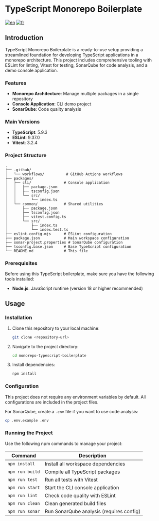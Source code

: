 # TypeScript Monorepo Boilerplate

[![en](https://img.shields.io/badge/lang-en-blue.svg)](README.md)
[![fr](https://img.shields.io/badge/lang-fr-blue.svg)](README.fr.md)

## Introduction

TypeScript Monorepo Boilerplate is a ready-to-use setup providing a streamlined foundation for developing TypeScript applications in a monorepo architecture. This project includes comprehensive tooling with ESLint for linting, Vitest for testing, SonarQube for code analysis, and a demo console application.

### Features

- **Monorepo Architecture**: Manage multiple packages in a single repository
- **Console Application**: CLI demo project
- **SonarQube**: Code quality analysis

### Main Versions

- **TypeScript**: 5.9.3
- **ESLint**: 9.37.0
- **Vitest**: 3.2.4

### Project Structure

```text
.
├── .github/
│   └── workflows/          # GitHub Actions workflows
├── packages/
│   ├── cli/               # Console application
│   │   ├── package.json
│   │   ├── tsconfig.json
│   │   └── src/
│   │       └── index.ts
│   └── common/            # Shared utilities
│       ├── package.json
│       ├── tsconfig.json
│       ├── vitest.config.ts
│       └── src/
│           ├── index.ts
│           └── index.test.ts
├── eslint.config.mjs      # ESLint configuration
├── package.json           # Main workspace configuration
├── sonar-project.properties # SonarQube configuration
├── tsconfig.base.json     # Base TypeScript configuration
└── README.md              # This file
```

### Prerequisites

Before using this TypeScript boilerplate, make sure you have the following tools installed:

- **Node.js**: JavaScript runtime (version 18 or higher recommended)

## Usage

### Installation

1. Clone this repository to your local machine:
   ```bash
   git clone <repository-url>
   ```
2. Navigate to the project directory:
   ```bash
   cd monorepo-typescript-boilerplate
   ```
3. Install dependencies:
   ```bash
   npm install
   ```

### Configuration

This project does not require any environment variables by default. All configurations are included in the project files.

For SonarQube, create a `.env` file if you want to use code analysis:
```bash
cp .env.example .env
```

### Running the Project

Use the following npm commands to manage your project:

| Command | Description |
|----------|-------------|
| `npm install` | Install all workspace dependencies |
| `npm run build` | Compile all TypeScript packages |
| `npm run test` | Run all tests with Vitest |
| `npm run start` | Start the CLI console application |
| `npm run lint` | Check code quality with ESLint |
| `npm run clean` | Clean generated build files |
| `npm run sonar` | Run SonarQube analysis (requires config) |
